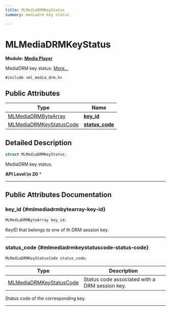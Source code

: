 ```yaml
---
title: MLMediaDRMKeyStatus
summary: mediadrm key status. 

---
```


# MLMediaDRMKeyStatus

**Module:** **[Media Player](/api-ref/api/Modules/group___media_player/group___media_player.md)**



MediaDRM key status.  [More...](#detailed-description)


`#include <ml_media_drm.h>`

## Public Attributes

| Type           | Name           |
| -------------- | -------------- |
| [MLMediaDRMByteArray](/api-ref/api/Modules/group___media_player/struct_m_l_media_d_r_m_byte_array.md) | **[key_id](/api-ref/api/Modules/group___media_player/struct_m_l_media_d_r_m_key_status.md#mlmediadrmbytearray-key-id)**  |
| [MLMediaDRMKeyStatusCode](/api-ref/api/Modules/group___media_player/group___media_player.md#enums-mlmediadrmkeystatuscode) | **[status_code](/api-ref/api/Modules/group___media_player/struct_m_l_media_d_r_m_key_status.md#mlmediadrmkeystatuscode-status-code)**  |

## Detailed Description

```cpp
struct MLMediaDRMKeyStatus;
```

MediaDRM key status. 




**API Level:\n 20**
  * 




-----------
## Public Attributes Documentation

### key_id {#mlmediadrmbytearray-key-id}

```cpp
MLMediaDRMByteArray key_id;
```


KeyID that belongs to one of th DRM session key. 





-----------

### status_code {#mlmediadrmkeystatuscode-status-code}

```cpp
MLMediaDRMKeyStatusCode status_code;
```



| Type | Description |
|--|--|
| [MLMediaDRMKeyStatusCode](/api-ref/api/Modules/group___media_player/group___media_player.md#enums-mlmediadrmkeystatuscode) | Status code associated with a DRM session key.  |


Status code of the corresponding key. 





-----------

